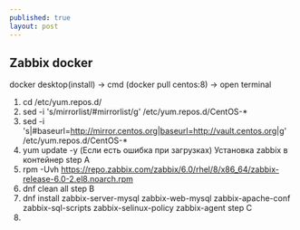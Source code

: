 ```yaml
---
published: true
layout: post
---
```

## Zabbix docker

docker desktop(install) -> cmd (docker pull centos:8) -> open terminal 
1. cd /etc/yum.repos.d/
2. sed -i 's/mirrorlist/#mirrorlist/g' /etc/yum.repos.d/CentOS-*
3. sed -i 's|#baseurl=http://mirror.centos.org|baseurl=http://vault.centos.org|g' /etc/yum.repos.d/CentOS-*
4. yum update -y
(Если есть ошибка при загрузках)
Установка zabbix в контейнер
step A
1. rpm -Uvh https://repo.zabbix.com/zabbix/6.0/rhel/8/x86_64/zabbix-release-6.0-2.el8.noarch.rpm
2. dnf clean all
step B 
1. dnf install zabbix-server-mysql zabbix-web-mysql zabbix-apache-conf zabbix-sql-scripts zabbix-selinux-policy zabbix-agent 
step C
1.  
